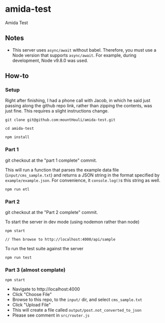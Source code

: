 # amida-test

Amida Test

## Notes

- This server uses `async/await` without babel.  Therefore, you must use a Node version that supports `async/await`.  For example, during development, Node v9.8.0 was used.

## How-to

### Setup

Right after finishing, I had a phone call with Jacob, in which he said just passing along the github repo link, rather than zipping the contents, was just fine.  This requires a slight instructions change.

```
git clone git@github.com:mountHouli/amida-test.git

cd amida-test

npm install
```

### Part 1

git checkout at the "part 1 complete" commit.

This will run a function that parses the example data file (`input/cms_sample.txt`) and returns a JSON string in the format specified by `example/example.json`.  For convenience, it `console.log()`s this string as well.

```
npm run etl
```

### Part 2

git checkout at the "Part 2 complete" commit.

To start the server in dev mode (using nodemon rather than node)

```
npm start

// Then browse to http://localhost:4000/api/sample
```

To run the test suite against the server
```
npm run test
```

### Part 3 (almost complate)

```
npm start
```

- Navigate to http://localhost:4000
- Click "Choose File"
- Browse to this repo, to the `input/` dir, and select `cms_sample.txt`
- Click "Upload File"
- This will create a file called `output/post.not_converted_to_json`
- Please see comment in `src/router.js`
